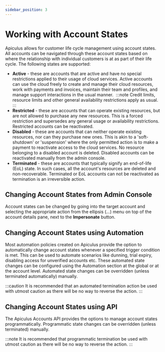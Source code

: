 ```yaml
---
sidebar_position: 3
---
```

# Working with Account States

Apiculus allows for customer life cycle management using account states. All accounts can be navigated through these account states based on where the relationship with individual customers is at as part of their life cycle. The following states are supported:

- **Active** - these are accounts that are active and have no special restrictions applied to their usage of cloud services. Active accounts can use the cloud freely to create and manage their cloud resources, work with payments and invoices, maintain their team and profiles, and manage support interactions in the usual manner. 
	:::note
	Credit limits, resource limits and other general availability restrictions apply as usual.
	:::
- **Restricted** - these are accounts that can operate existing resources, but are not allowed to purchase any new resources. This is a forced restriction and supersedes any general usage or availability restrictions. Restricted accounts can be reactivated.
- **Disabled** - these are accounts that can neither operate existing resources, nor can they purchase new ones. This is akin to a 'soft-shutdown' or 'suspension' where the only permitted action is to make a payment to reactivate access to the cloud services. No resource belonging to a disabled account is deleted. Disabled accounts can be reactivated manually from the admin console.
- **Terminated** - these are accounts that typically signify an end-of-life (EoL) state. In such cases, all the account's resources are deleted and non-recoverable. Terminated or EoL accounts can not be reactivated as termination is an irreversible action.

## Changing Account States from Admin Console

Account states can be changed by going into the target account and selecting the appropriate action from the ellipsis (...) menu on top of the account details pane, next to the **Impersonate** button.

## Changing Account States using Automation

Most automation policies created on Apiculus provide the option to automatically change account states whenever a specified trigger condition is met. This can be used to automate scenarios like dunning, trial expiry, disabling access for unverified accounts etc. These automated state changes can be configured using the Automation section at the global or at the account level. Automated state changes can be overridden (unless terminated automatically) manually.

:::caution
It is recommended that an automated termination action be used with utmost caution as there will be no way to reverse the action.
:::

## Changing Account States using API

The Apiculus Accounts API provides the options to manage account states programmatically. Programmatic state changes can be overridden (unless terminated) manually.

:::note
It is recommended that programmatic termination be used with utmost caution as there will be no way to reverse the action.
:::
